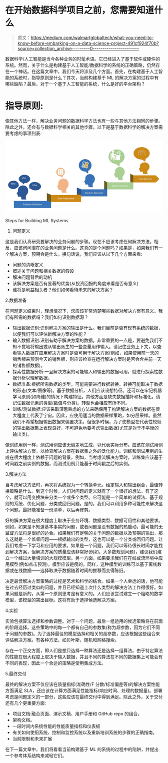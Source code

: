 # 在开始数据科学项目之前，您需要知道什么

> 原文：<https://medium.com/walmartglobaltech/what-you-need-to-know-before-embarking-on-a-data-science-project-491cf924f70b?source=collection_archive---------0----------------------->

数据科学/人工智能是当今各种业务的时髦术语。它已经进入了基于软件或硬件的系统。然而，关于什么是构建基于人工智能/数据科学的系统的正确策略，仍然存在一个神话。在这篇文章中，我们今天将涉及几个方面。首先，在构建基于人工智能的系统时，指导原则是什么？其次，当前构建基于 ML 的解决方案的过程中有哪些缺陷？最后，对于一个基于人工智能的系统，什么是好的平台架构？

# 指导原则:

像其他方法一样，解决业务问题的数据科学方法也有一些与其他方法相同的步骤。除此之外，还会有与数据科学相关的其他步骤。以下是基于数据科学的解决方案需要考虑的事项列表:

![](img/a101b094197bcfeb16e992fcd028d0ba.png)

Steps for Building ML Systems

1.  问题定义

这是我们认真研究要解决的业务问题的步骤。现在不应该考虑任何解决方法。相反，应该询问潜在的业务问题是什么。这真的是个问题吗？如果是，如果我们有一个解决方案，预期会是什么。换句话说，我们应该从以下几个方面来看:

*   问题的清晰定义
*   概述关于问题和相关数据的假设
*   解决问题背后的动机
*   该解决方案是否有显著的优势(从投资回报的角度来看是否有意义)
*   谁将是利益相关者？他们如何看待未来的解决方案？

2.数据准备

在问题定义结束时，理想情况下，您应该非常清楚哪些数据对解决方案有意义。我们有所需的数据吗？我们如何识别数据源？

*   输出数据识别:识别解决方案的输出是什么。我们目前是否有现有系统的数据，以便我们可以评估新解决方案的性能？
*   输入数据识别:识别有助于解决方案的数据。非常重要的一点是，要避免我们不知不觉地将输出或从输出派生的一些变量用作输入。请记住业务上下文，以查看输入数据在应用解决方案时是否可用于解决方案(例如，如果使用前一天的销售额来预测今天的销售额，则应该检查在运行解决方案时是否会合并前一天的销售额数据)。
*   探索性数据分析:一旦解决方案的可能输入和输出的数据可用，就进行探索性数据分析以理解数据。
*   数据准备:根据所需数据的类型，可能需要进行数据转换。转换可能取决于数据的形态(文本/图像等)。基于数据分析，人们应该设想特征。还可以在牢记机器学习原则(如降维)的情况下构建特征。其他方面是缺失数据插补和标准化。请记住数据元素的类型(数值与分类)。转型也会相应有所不同。
*   训练/测试数据:应该采取深思熟虑的方法来确保用于构建解决方案的数据在很大程度上代表了宇宙。因此，应使用适当的数据采样策略，如分层采样。虽然我们不希望根据输出数据来偏置决策，但很多时候，为了使模型在代表性较低的输出数据集上表现良好，不可避免地要考虑输出数据(尤其是对于不平衡的输出类)。

像训练用例一样，测试用例应该无偏差地生成，以代表实际分布。应该在测试用例上评估解决方案，以检查解决方案在数据集之外的泛化能力。训练和测试用例的生成在很大程度上依赖于问题的背景。例如，当考虑流解决方案时，训练集应该基于时间戳之前实例的数据，而测试用例只能基于时间戳之后的实例。

3.解决方法

当考虑解决方法时，再次将系统视为一个转换单元。给定输入和输出组合，最佳转换策略是什么。到这个时候，人们对问题的定义就有了一个很好的想法。有了这个，就可以用变换块来分类一个或多个类型。它可能是一个简单的试探法、基于规则的系统、优化问题、分类或回归问题。是的，我们可以利用多种可能性来解决这个问题。最好能准备一份清单，以后再修剪。

好的解决方案在很大程度上取决于业务环境、数据类型、数据可用性和其他要求。例如，如果是不知道基本事实的问题，或者问题是没有数据的热启动，最可能的无监督方法将是很好的适合。如果我们有足够的关于问题的数据以及预期的输出，那么这就是一个监督问题——根据输出的类型，这也可以是一个分类或回归问题。让我们考虑一下学习和应用的要求。如果是一个问题，我们可以等待很长时间才能找到解决方案，但解决方案的质量应该非常好(例如，大多数规划问题)，建议我们建立一个经过大量培训的大规模模型。另一方面，如果要求我们在在线或流环境中应用模型(例如点击预测)，模型应该是瘦的。同样，这种模型的训练可以基于离线数据或在线数据——选择取决于数据随着时间的推移而变得陈旧。

决定最佳解决方案策略的过程是艺术和科学的结合。如果一个人幸运的话，他可能在过去经历过类似的问题，并且已经知道上次什么类型的解决方法工作得很好。如果问题是新的，从第一个原则思考是有意义的。人们应该尝试建立一个粗略的数学模型，该模型的突出目标。这将有助于选择候选解决方案。

4.实验

实验包括算法选择和参数调整。对于一个问题，最后一组适用的候选策略将在前面的阶段选择。这些策略中的每一个都有自己的参数集(称为超参数，因为它们不同于问题的参数)。为了选择最佳的模型选择和相关的超参数，应该根据这些组合来评估解决方案。有各种方法，如贝叶斯，随机和网格搜索。

存在一个正交方面，即人们是想只选择一种算法还是选择一组算法。由于特定算法的性能在很大程度上取决于输入数据，并且不同的算法在不同的数据集上可能会有不同的表现，因此一个合适的策略是使用集成方法。

5.最终交付

最终的解决方案不仅应该在质量指标(准确性/F 分数/标准偏差等)的解决方案性能方面满足 SLA，还应该在计算方面满足性能指标(响应时间、处理的数据量)。部署考虑是问题定义的一部分，这些应该在最终交付中得到满足。除此之外，关于交付还有几个更重要方面:

*   项目文档:融合页面、演示文稿、用户手册和 GitHub repo 的组合。
*   架构文档。
*   一段时间内系统性能的性能质量指标和仪表板
*   有关如何使用系统、控制和监控系统以及重新培训系统的步骤的正确指南。
*   当前限制和未来扩展

在下一篇文章中，我们将看看当前构建基于 ML 的系统的过程中的陷阱，并提出一个参考体系结构来减轻它们。